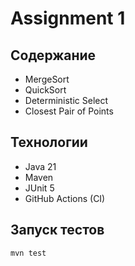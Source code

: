 # Assignment 1

## Содержание
- MergeSort
- QuickSort
- Deterministic Select
- Closest Pair of Points

## Технологии
- Java 21
- Maven
- JUnit 5
- GitHub Actions (CI)

## Запуск тестов
```bash
mvn test

